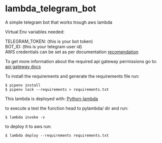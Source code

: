 # lambda_telegram_bot
A simple telegram bot that works trough aws lambda

Virtual Env variables needed:

TELEGRAM_TOKEN: (this is your bot token)  
BOT_ID: (this is your telegram user id)  
AWS credentials can be set as per documentation [recomendation](https://docs.aws.amazon.com/es_es/cli/latest/userguide/cli-chap-configure.html)  

To get more information about the required api gateway permissions go to: [api gateway docs](https://github.com/awsdocs/amazon-api-gateway-developer-guide/blob/master/doc_source/api-gateway-control-access-using-iam-policies-to-create-and-manage-api.md)

To install the requirements and generate the requirements file run:  
```  
$ pipenv install   
$ pipenv lock --requirements > requirements.txt  
```  

This lambda is deployed with: [Python-lambda](https://github.com/nficano/python-lambda)  

to execute a test the function head to pylambda/ dir and run:  

```  
$ lambda invoke -v  
```
to deploy it to aws run:  
```
$ lambda deploy --requirements requirements.txt  
```
